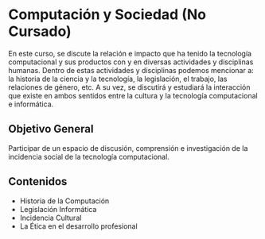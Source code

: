 # Computación y Sociedad (No Cursado)

En este curso, se discute la relación e impacto que ha tenido la tecnología
computacional y sus productos con y en diversas actividades y disciplinas
humanas. Dentro de estas actividades y disciplinas podemos mencionar a: la
historia de la ciencia y la tecnología, la legislación, el trabajo, las relaciones de
género, etc. A su vez, se discutirá y estudiará la interacción que existe en
ambos sentidos entre la cultura y la tecnología computacional e informática.

## Objetivo General

Participar de un espacio de discusión, comprensión e investigación de la
incidencia social de la tecnología computacional.

## Contenidos
- Historia de la Computación 
- Legislación Informática
- Incidencia Cultural
- La Ética en el desarrollo profesional